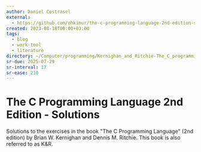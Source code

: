 ```yaml
---
author: Daniel Costrasel
external:
  - https://github.com/ohkimur/the-c-programming-language-2nd-edition-solutions
created: 2023-08-18T00:00+03:00
tags:
  - blog
  - work-tool
  - literature
directory: ~/Computer/programming/Kernighan_and_Ritchie-The_C_programming_language/Costrasel-The_C_Programming_Language_Solutions/
sr-due: 2025-07-29
sr-interval: 17
sr-ease: 210
---
```


# The C Programming Language 2nd Edition - Solutions

Solutions to the exercises in the book "The C Programming Language" (2nd edition) by Brian W. Kernighan and Dennis M. Ritchie. This book is also referred to as K&R.
